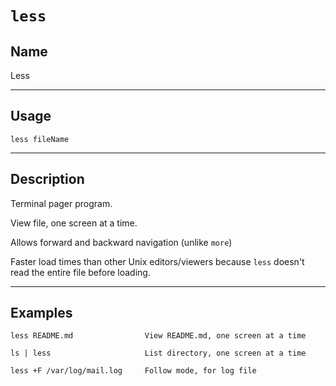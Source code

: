 # `less`

## Name
Less

----
## Usage

```
less fileName
```


----
## Description
Terminal pager program.

View file, one screen at a time.

Allows forward and backward navigation (unlike `more`)

Faster load times than other Unix editors/viewers because `less` doesn't read the entire file before loading.

---
## Examples
```
less README.md                View README.md, one screen at a time

ls | less                     List directory, one screen at a time

less +F /var/log/mail.log     Follow mode, for log file
```
